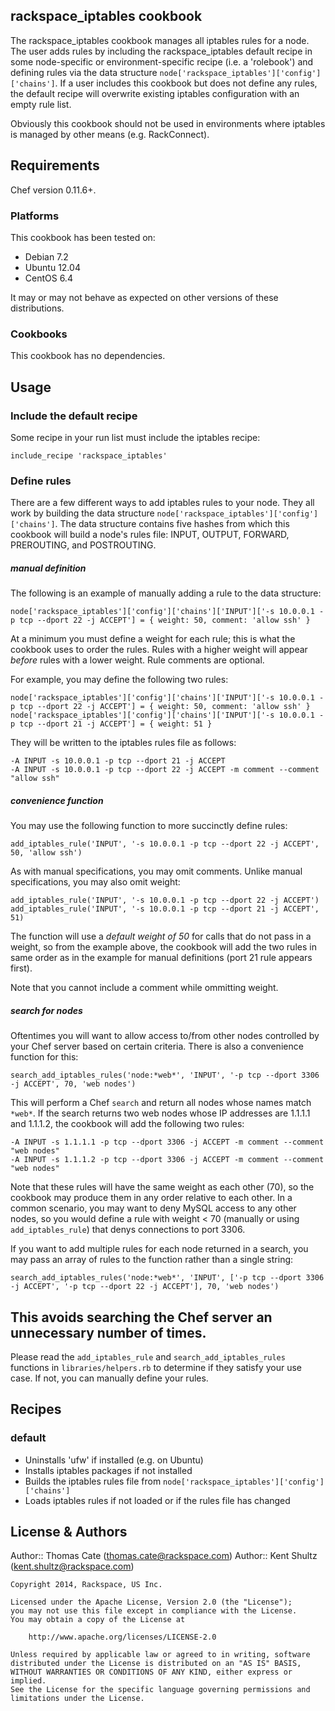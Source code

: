 ## rackspace_iptables cookbook

The rackspace_iptables cookbook manages all iptables rules for a node. The user adds rules by including the rackspace_iptables default recipe in some node-specific or environment-specific recipe (i.e. a 'rolebook') and defining rules via the data structure `node['rackspace_iptables']['config']['chains']`. If a user includes this cookbook but does not define any rules, the default recipe will overwrite existing iptables configuration with an empty rule list.

Obviously this cookbook should not be used in environments where iptables is managed by other means (e.g. RackConnect).

Requirements
--------
Chef version 0.11.6+.

### Platforms
This cookbook has been tested on:

* Debian 7.2
* Ubuntu 12.04
* CentOS 6.4

It may or may not behave as expected on other versions of these distributions.

### Cookbooks
This cookbook has no dependencies.

Usage
--------
### Include the default recipe
Some recipe in your run list must include the iptables recipe:

`include_recipe 'rackspace_iptables'`

### Define rules
There are a few different ways to add iptables rules to your node. They all work by building the data structure `node['rackspace_iptables']['config']['chains']`. The data structure contains five hashes from which this cookbook will build a node's rules file: INPUT, OUTPUT, FORWARD, PREROUTING, and POSTROUTING.

##### manual definition
The following is an example of manually adding a rule to the data structure:

`node['rackspace_iptables']['config']['chains']['INPUT']['-s 10.0.0.1 -p tcp --dport 22 -j ACCEPT'] = { weight: 50, comment: 'allow ssh' }`

At a minimum you must define a weight for each rule; this is what the cookbook uses to order the rules. Rules with a higher weight will appear *before* rules with a lower weight. Rule comments are optional.

For example, you may define the following two rules:

```
node['rackspace_iptables']['config']['chains']['INPUT']['-s 10.0.0.1 -p tcp --dport 22 -j ACCEPT'] = { weight: 50, comment: 'allow ssh' }
node['rackspace_iptables']['config']['chains']['INPUT']['-s 10.0.0.1 -p tcp --dport 21 -j ACCEPT'] = { weight: 51 }
```

They will be written to the iptables rules file as follows:

```
-A INPUT -s 10.0.0.1 -p tcp --dport 21 -j ACCEPT
-A INPUT -s 10.0.0.1 -p tcp --dport 22 -j ACCEPT -m comment --comment "allow ssh"
```

##### convenience function
You may use the following function to more succinctly define rules:

`add_iptables_rule('INPUT', '-s 10.0.0.1 -p tcp --dport 22 -j ACCEPT', 50, 'allow ssh')`

As with manual specifications, you may omit comments. Unlike manual specifications, you may also omit weight:

```
add_iptables_rule('INPUT', '-s 10.0.0.1 -p tcp --dport 22 -j ACCEPT')
add_iptables_rule('INPUT', '-s 10.0.0.1 -p tcp --dport 21 -j ACCEPT', 51)
```

The function will use a *default weight of 50* for calls that do not pass in a weight, so from the example above, the cookbook will add the two rules in same order as in the example for manual definitions (port 21 rule appears first).

Note that you cannot include a comment while ommitting weight.

##### search for nodes 
Oftentimes you will want to allow access to/from other nodes controlled by your Chef server based on certain criteria. There is also a convenience function for this:

`search_add_iptables_rules('node:*web*', 'INPUT', '-p tcp --dport 3306 -j ACCEPT', 70, 'web nodes')`

This will perform a Chef `search` and return all nodes whose names match `*web*`. If the search returns two web nodes whose IP addresses are 1.1.1.1 and 1.1.1.2, the cookbook will add the following two rules:

```
-A INPUT -s 1.1.1.1 -p tcp --dport 3306 -j ACCEPT -m comment --comment "web nodes"
-A INPUT -s 1.1.1.2 -p tcp --dport 3306 -j ACCEPT -m comment --comment "web nodes"
```

Note that these rules will have the same weight as each other (70), so the cookbook may produce them in any order relative to each other. In a common scenario, you may want to deny MySQL access to any other nodes, so you would define a rule with weight < 70 (manually or using `add_iptables_rule`) that denys connections to port 3306.

If you want to add multiple rules for each node returned in a search, you may pass an array of rules to the function rather than a single string:

`search_add_iptables_rules('node:*web*', 'INPUT', ['-p tcp --dport 3306 -j ACCEPT', '-p tcp --dport 22 -j ACCEPT'], 70, 'web nodes')`

This avoids searching the Chef server an unnecessary number of times.
---
Please read the `add_iptables_rule` and `search_add_iptables_rules` functions in `libraries/helpers.rb` to determine if they satisfy your use case. If not, you can manually define your rules.

Recipes
--------
### default

* Uninstalls 'ufw' if installed (e.g. on Ubuntu)
* Installs iptables packages if not installed
* Builds the iptables rules file from `node['rackspace_iptables']['config']['chains']`
* Loads iptables rules if not loaded or if the rules file has changed

License & Authors
------------

Author:: Thomas Cate (thomas.cate@rackspace.com)
Author:: Kent Shultz (kent.shultz@rackspace.com)

```text
Copyright 2014, Rackspace, US Inc.

Licensed under the Apache License, Version 2.0 (the "License");
you may not use this file except in compliance with the License.
You may obtain a copy of the License at

    http://www.apache.org/licenses/LICENSE-2.0

Unless required by applicable law or agreed to in writing, software
distributed under the License is distributed on an "AS IS" BASIS,
WITHOUT WARRANTIES OR CONDITIONS OF ANY KIND, either express or implied.
See the License for the specific language governing permissions and
limitations under the License.
```
